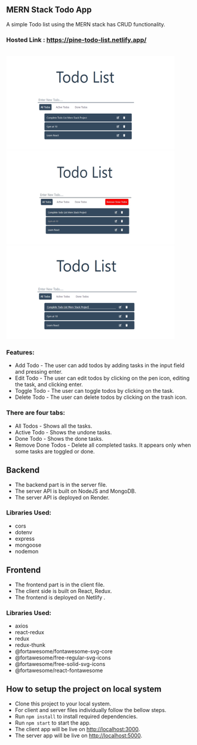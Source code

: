 ## MERN Stack Todo App
A simple Todo list using the MERN stack has CRUD functionality.

### Hosted Link : https://pine-todo-list.netlify.app/
<br/>


<img src="./images/TodoList1.png"  width="450" height="250" >
<img src="./images/TodoList2.png"  width="450" height="250">
<img src="./images/TodoList3.png"  width="450" height="250" >

### Features:
- Add Todo - The user can add todos by adding tasks in the input field and pressing enter.
- Edit Todo - The user can edit todos by clicking on the pen icon, editing the task, and clicking enter.
- Toggle Todo - The user can toggle todos by clicking on the task.
- Delete Todo - The user can delete todos by clicking on the trash icon.

### There are four tabs:
- All Todos - Shows all the tasks.
- Active Todo - Shows the undone tasks.
- Done Todo - Shows the done tasks.
- Remove Done Todos - Delete all completed tasks. It appears only when some tasks are toggled or done.


## Backend 
- The backend part is in the server file.
- The server API is built on NodeJS and MongoDB.
- The server API is deployed on Render.

### Libraries Used:
- cors
- dotenv
- express
- mongoose
- nodemon


## Frontend
- The frontend part is in the client file.
- The client side is built on React, Redux.
- The frontend is deployed on Netlify .

### Libraries Used:
- axios
- react-redux
- redux
- redux-thunk
- @fortawesome/fontawesome-svg-core
- @fortawesome/free-regular-svg-icons
- @fortawesome/free-solid-svg-icons
- @fortawesome/react-fontawesome


## How to setup the project on local system
- Clone this project to your local system.
- For client and server files individually follow the bellow steps.
- Run `npm install` to install required dependencies.
- Run `npm start` to start the app.
- The client app will be live on [http://localhost:3000](http://localhost:3000).
- The server app will be live on [http://localhost:5000](http://localhost:5000).
